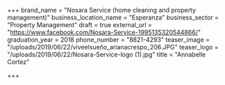 +++
brand_name = "Nosara Service (home cleaning and property management)"
business_location_name = "Esperanza"
business_sector = "Property Management"
draft = true
external_url = "https://www.facebook.com/Nosara-Service-1995135320544866/"
graduation_year = 2018
phone_number = "8821-4293"
teaser_image = "/uploads/2019/06/22/viveelsueño_arianacrespo_206.JPG"
teaser_logo = "/uploads/2019/06/22/Nosara-Service-logo (1).jpg"
title = "Annabelle Cortez"

+++
